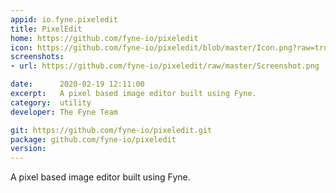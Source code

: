 ```yaml
---
appid: io.fyne.pixeledit
title: PixelEdit
home: https://github.com/fyne-io/pixeledit
icon: https://github.com/fyne-io/pixeledit/blob/master/Icon.png?raw=true
screenshots:
- url: https://github.com/fyne-io/pixeledit/raw/master/Screenshot.png

date:      2020-02-19 12:11:00
excerpt:   A pixel based image editor built using Fyne.
category:  utility
developer: The Fyne Team

git: https://github.com/fyne-io/pixeledit.git
package: github.com/fyne-io/pixeledit
version: 
---
```


A pixel based image editor built using Fyne.


